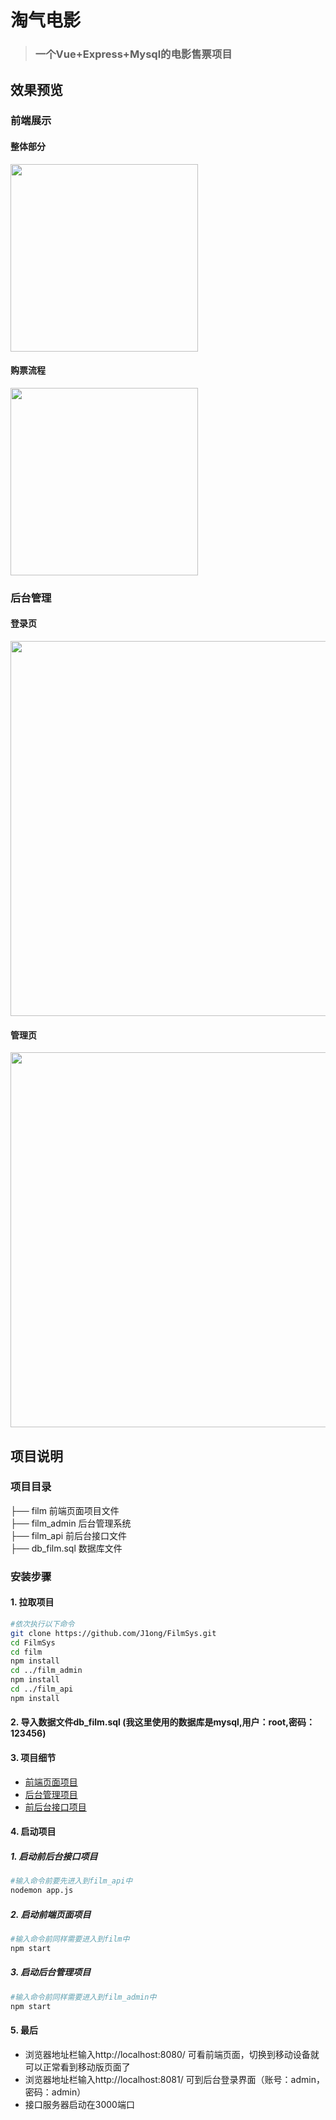 # 淘气电影

> ### 一个Vue+Express+Mysql的电影售票项目

## 效果预览

### 前端展示

#### 整体部分
<img src="https://img-blog.csdnimg.cn/20190715155903552.gif" width="300px">

#### 购票流程
<img src="https://img-blog.csdnimg.cn/20190715160906822.gif" width="300px">

### 后台管理

#### 登录页
<img src="https://img-blog.csdnimg.cn/20190911161535557.png?x-oss-process=image/watermark,type_ZmFuZ3poZW5naGVpdGk,shadow_10,text_aHR0cHM6Ly9ibG9nLmNzZG4ubmV0L3dlaXhpbl80MTM4MjE4Nw==,size_16,color_FFFFFF,t_70" width="600px">

#### 管理页
<img src="https://img-blog.csdnimg.cn/2019092514452441.png?x-oss-process=image/watermark,type_ZmFuZ3poZW5naGVpdGk,shadow_10,text_aHR0cHM6Ly9ibG9nLmNzZG4ubmV0L3dlaXhpbl80MTM4MjE4Nw==,size_16,color_FFFFFF,t_70" width="600px">

## 项目说明 

### 项目目录     

├── film 前端页面项目文件   
├── film_admin 后台管理系统    
├── film_api 前后台接口文件       
├── db_film.sql 数据库文件  

### 安装步骤

#### 1. 拉取项目

```bash
#依次执行以下命令
git clone https://github.com/J1ong/FilmSys.git
cd FilmSys
cd film
npm install
cd ../film_admin
npm install
cd ../film_api
npm install
```


#### 2. 导入数据文件db_film.sql (我这里使用的数据库是mysql,用户：root,密码：123456)

#### 3. 项目细节

- [前端页面项目](https://github.com/J1ong/FilmSys/tree/master/film)
- [后台管理项目](https://github.com/J1ong/FilmSys/tree/master/film_admin)
- [前后台接口项目](https://github.com/J1ong/FilmSys/tree/master/film_api)

#### 4. 启动项目

##### 1. 启动前后台接口项目

```bash
#输入命令前要先进入到film_api中
nodemon app.js
```

##### 2. 启动前端页面项目

```bash
#输入命令前同样需要进入到film中
npm start
```

##### 3. 启动后台管理项目

```bash
#输入命令前同样需要进入到film_admin中
npm start
```

#### 5. 最后

- 浏览器地址栏输入http://localhost:8080/ 可看前端页面，切换到移动设备就可以正常看到移动版页面了
- 浏览器地址栏输入http://localhost:8081/ 可到后台登录界面（账号：admin，密码：admin） 
- 接口服务器启动在3000端口
